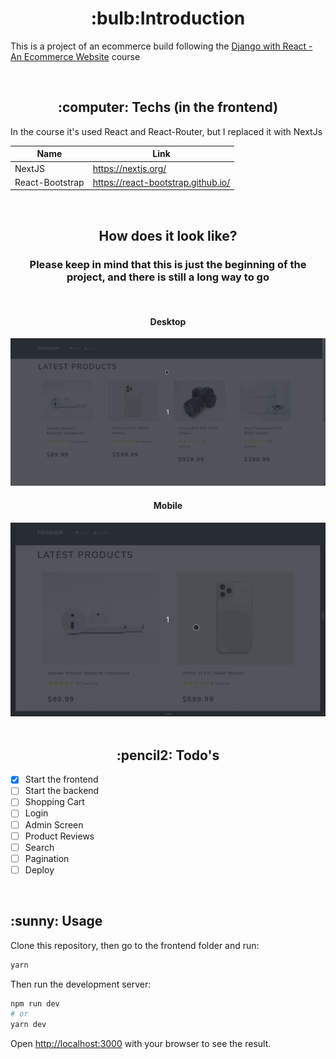 <div>
<h1 align='center'> :bulb:Introduction</h1>
<p>This is a project of an ecommerce build following the <a href='https://www.udemy.com/course/django-with-react-an-ecommerce-website/'>Django with React - An Ecommerce Website</a> course</p>
<br>
</div>

<div>
<h2 align='center'> :computer: Techs (in the frontend)</h2>
<p>In the course it's used React and React-Router, but I replaced it with NextJs</p>

| Name            | Link                               |
| --------------- | ---------------------------------- |
| NextJS          | https://nextjs.org/                |
| React-Bootstrap | https://react-bootstrap.github.io/ |

</div>

<br>

<div align='center'>
  <h2>How does it look like?</h2>
  <h3>Please keep in mind that this is just the beginning of the project, and there is still a long way to go</h3>
  <br>
  <h4>Desktop</h4>
  <img src='./resources/desktop.gif'>
  <br>
  <h4>Mobile</h4>
  <img src='./resources/mobile.gif'>
</div>
<br>

<h2 align='center'> :pencil2: Todo's</h2>

- [x] Start the frontend
- [ ] Start the backend
- [ ] Shopping Cart
- [ ] Login
- [ ] Admin Screen
- [ ] Product Reviews
- [ ] Search
- [ ] Pagination
- [ ] Deploy

<br>
<h2> :sunny: Usage</h2>
Clone this repository, then go to the frontend folder and run:

```bash
yarn
```
Then run the development server:

```bash
npm run dev
# or
yarn dev
```

Open [http://localhost:3000](http://localhost:3000) with your browser to see the result.
